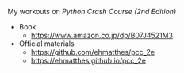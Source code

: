My workouts on *Python Crash Course (2nd Edition)*
- Book
  - https://www.amazon.co.jp/dp/B07J4521M3
- Official materials
  - https://github.com/ehmatthes/pcc_2e
  - https://ehmatthes.github.io/pcc_2e
  
